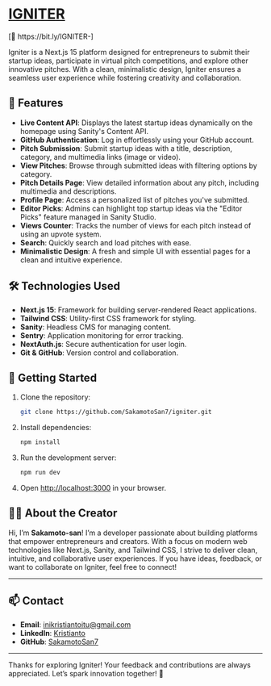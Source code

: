 <h1><a href="https://bit.ly/IGNITER-" target="_blank">IGNITER</a></h1>
[🔗 https://bit.ly/IGNITER-]

Igniter is a Next.js 15 platform designed for entrepreneurs to submit their startup ideas, participate in virtual pitch competitions, and explore other innovative pitches. With a clean, minimalistic design, Igniter ensures a seamless user experience while fostering creativity and collaboration.

## 🚀 Features

- **Live Content API**: Displays the latest startup ideas dynamically on the homepage using Sanity's Content API.
- **GitHub Authentication**: Log in effortlessly using your GitHub account.
- **Pitch Submission**: Submit startup ideas with a title, description, category, and multimedia links (image or video).
- **View Pitches**: Browse through submitted ideas with filtering options by category.
- **Pitch Details Page**: View detailed information about any pitch, including multimedia and descriptions.
- **Profile Page**: Access a personalized list of pitches you've submitted.
- **Editor Picks**: Admins can highlight top startup ideas via the "Editor Picks" feature managed in Sanity Studio.
- **Views Counter**: Tracks the number of views for each pitch instead of using an upvote system.
- **Search**: Quickly search and load pitches with ease.
- **Minimalistic Design**: A fresh and simple UI with essential pages for a clean and intuitive experience.

## 🛠 Technologies Used

- **Next.js 15**: Framework for building server-rendered React applications.
- **Tailwind CSS**: Utility-first CSS framework for styling.
- **Sanity**: Headless CMS for managing content.
- **Sentry**: Application monitoring for error tracking.
- **NextAuth.js**: Secure authentication for user login.
- **Git & GitHub**: Version control and collaboration.

## 📖 Getting Started

1. Clone the repository:
    ```bash
    git clone https://github.com/SakamotoSan7/igniter.git
    ```
2. Install dependencies:
    ```bash
    npm install
    ```
3. Run the development server:
    ```bash
    npm run dev
    ```
4. Open [http://localhost:3000](http://localhost:3000) in your browser.

## 👨‍💻 About the Creator

Hi, I’m **Sakamoto-san**! I’m a developer passionate about building platforms that empower entrepreneurs and creators. With a focus on modern web technologies like Next.js, Sanity, and Tailwind CSS, I strive to deliver clean, intuitive, and collaborative user experiences. If you have ideas, feedback, or want to collaborate on Igniter, feel free to connect!

---

## 📫 Contact

- **Email**: inikristiantoitu@gmail.com
- **LinkedIn**: [Kristianto](https://www.linkedin.com/in/kristianto-9117)
- **GitHub**: [SakamotoSan7](https://github.com/SakamotoSan7)

---

Thanks for exploring Igniter! Your feedback and contributions are always appreciated. Let’s spark innovation together! 🚀
